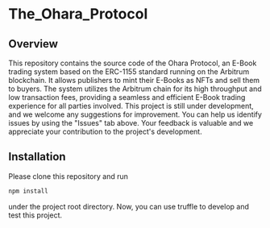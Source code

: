 # The_Ohara_Protocol
## Overview
 This repository contains the source code of the Ohara Protocol, an E-Book trading system based on the ERC-1155 standard running on the Arbitrum blockchain.
 It allows publishers to mint their E-Books as NFTs and sell them to buyers. The system utilizes the Arbitrum chain for its high throughput and low transaction fees, providing a seamless and efficient E-Book trading experience for all parties involved.
 This project is still under development, and we welcome any suggestions for improvement. You can help us identify issues by using the "Issues" tab above. Your feedback is valuable and we appreciate your contribution to the project's development.
## Installation
 Please clone this repository and run
 ```bash
 npm install
 ```
 under the project root directory.
 Now, you can use truffle to develop and test this project.